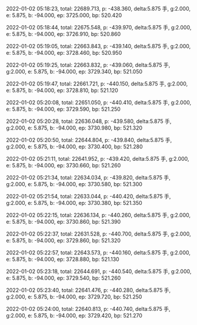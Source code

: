 2022-01-02 05:18:23, total: 22689.713, p: -438.360, delta:5.875 手, g:2.000, e: 5.875, b: -94.000, ep: 3725.000, bp: 520.420

2022-01-02 05:18:44, total: 22675.548, p: -439.970, delta:5.875 手, g:2.000, e: 5.875, b: -94.000, ep: 3726.910, bp: 520.860

2022-01-02 05:19:05, total: 22663.843, p: -439.140, delta:5.875 手, g:2.000, e: 5.875, b: -94.000, ep: 3728.460, bp: 520.950

2022-01-02 05:19:25, total: 22663.832, p: -439.060, delta:5.875 手, g:2.000, e: 5.875, b: -94.000, ep: 3729.340, bp: 521.050

2022-01-02 05:19:47, total: 22661.721, p: -440.150, delta:5.875 手, g:2.000, e: 5.875, b: -94.000, ep: 3728.810, bp: 521.120

2022-01-02 05:20:08, total: 22651.050, p: -440.410, delta:5.875 手, g:2.000, e: 5.875, b: -94.000, ep: 3729.590, bp: 521.250

2022-01-02 05:20:28, total: 22636.048, p: -439.580, delta:5.875 手, g:2.000, e: 5.875, b: -94.000, ep: 3730.980, bp: 521.320

2022-01-02 05:20:50, total: 22644.804, p: -439.840, delta:5.875 手, g:2.000, e: 5.875, b: -94.000, ep: 3730.400, bp: 521.280

2022-01-02 05:21:11, total: 22641.952, p: -439.420, delta:5.875 手, g:2.000, e: 5.875, b: -94.000, ep: 3730.660, bp: 521.260

2022-01-02 05:21:34, total: 22634.034, p: -439.820, delta:5.875 手, g:2.000, e: 5.875, b: -94.000, ep: 3730.580, bp: 521.300

2022-01-02 05:21:54, total: 22633.044, p: -440.420, delta:5.875 手, g:2.000, e: 5.875, b: -94.000, ep: 3730.380, bp: 521.350

2022-01-02 05:22:15, total: 22636.134, p: -440.260, delta:5.875 手, g:2.000, e: 5.875, b: -94.000, ep: 3730.860, bp: 521.390

2022-01-02 05:22:37, total: 22631.528, p: -440.700, delta:5.875 手, g:2.000, e: 5.875, b: -94.000, ep: 3729.860, bp: 521.320

2022-01-02 05:22:57, total: 22643.573, p: -440.160, delta:5.875 手, g:2.000, e: 5.875, b: -94.000, ep: 3728.880, bp: 521.130

2022-01-02 05:23:18, total: 22644.691, p: -440.540, delta:5.875 手, g:2.000, e: 5.875, b: -94.000, ep: 3729.540, bp: 521.260

2022-01-02 05:23:40, total: 22641.476, p: -440.280, delta:5.875 手, g:2.000, e: 5.875, b: -94.000, ep: 3729.720, bp: 521.250

2022-01-02 05:24:00, total: 22640.813, p: -440.740, delta:5.875 手, g:2.000, e: 5.875, b: -94.000, ep: 3729.420, bp: 521.270
